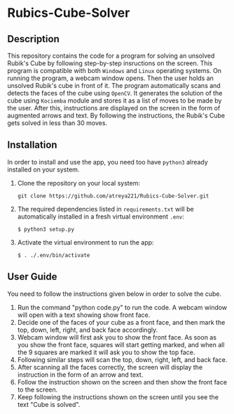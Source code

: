 # Rubics-Cube-Solver

## Description

This repository contains the code for a program for solving an unsolved Rubik's Cube by following step-by-step insructions on the screen. This program is compatible with both `Windows` and `Linux` operating systems. On running the program, a webcam window opens. Then the user holds an unsolved Rubik's cube in front of it. The program automatically scans and detects the faces of the cube using `OpenCV`. It generates the solution of the cube using `Kociemba` module and stores it as a list of moves to be made by the user. After this, instructions are displayed on the screen in the form of augmented arrows and text. By following the instructions, the Rubik's Cube gets solved in less than 30 moves.


## Installation

In order to install and use the app, you need too have `python3` already installed on your system.

1.  Clone the repository on your local system:
    ```
    git clone https://github.com/atreya221/Rubics-Cube-Solver.git
    ```

2.  The required dependencies listed in `requirements.txt` will be automatically installed in a fresh virtual environment `.env`:
    ```
    $ python3 setup.py
    ```
3.  Activate the virtual environment to run the app:
    ```
    $ . ./.env/bin/activate
    ```
    
## User Guide
    
   You need to follow the instructions given below in order to solve the cube.
   
   1. Run the command "python code.py" to run the code. A webcam window will open with a text showing show front face.
   1. Decide one of the faces of your cube as a front face, and then mark the top, down, left, right, and back face accordingly.
   2. Webcam window will first ask you to show the front face. As soon as you show the front face, squares will start getting marked, and when all the 9 squares are marked it         will ask you to show the top face.
   3. Following similar steps will scan the top, down, right, left, and back face.
   4. After scanning all the faces correctly, the screen will display the instruction in the form of an arrow and text. 
   5. Follow the instruction shown on the screen and then show the front face to the screen.
   6. Keep following the instructions shown on the screen until you see the text "Cube is solved".
